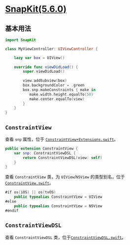 # [SnapKit(5.6.0)](https://github.com/SnapKit/SnapKit/tree/5.6.0)

## 基本用法
```swift
import SnapKit

class MyViewController: UIViewController {

    lazy var box = UIView()
    
    override func viewDidLoad() {
        super.viewDidLoad()
        
        view.addSubview(box)
        box.backgroundColor = .green
        box.snp.makeConstraints { make in
           make.width.height.equalTo(50)
           make.center.equalTo(view)
        }
    }
}
```

## `ConstraintView`
查看 `snp` 属性，位于 [`ConstraintView+Extensions.swift`](https://github.com/SnapKit/SnapKit/blob/5.6.0/Sources/ConstraintView%2BExtensions.swift)。
```swift
public extension ConstraintView {
    var snp: ConstraintViewDSL {
        return ConstraintViewDSL(view: self)
    }
}
```

查看 `ConstraintView` 类，为 `UIView`/`NSView` 的类型别名，位于 [`ConstraintView.swift`](https://github.com/SnapKit/SnapKit/blob/5.6.0/Sources/ConstraintView.swift)。
```swift
#if os(iOS) || os(tvOS)
    public typealias ConstraintView = UIView
#else
    public typealias ConstraintView = NSView
#endif
```

## `ConstraintViewDSL`
查看 `ConstraintViewDSL` 类，位于[`ConstraintViewDSL.swift`](https://github.com/SnapKit/SnapKit/blob/5.6.0/Sources/ConstraintViewDSL.swift)。

